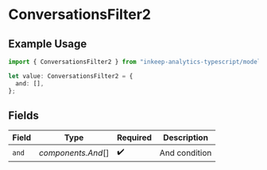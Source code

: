 # ConversationsFilter2

## Example Usage

```typescript
import { ConversationsFilter2 } from "inkeep-analytics-typescript/models/components";

let value: ConversationsFilter2 = {
  and: [],
};
```

## Fields

| Field              | Type               | Required           | Description        |
| ------------------ | ------------------ | ------------------ | ------------------ |
| `and`              | *components.And*[] | :heavy_check_mark: | And condition      |
